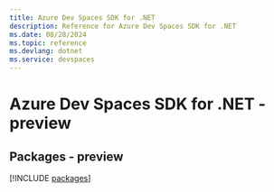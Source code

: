 ```yaml
---
title: Azure Dev Spaces SDK for .NET
description: Reference for Azure Dev Spaces SDK for .NET
ms.date: 08/28/2024
ms.topic: reference
ms.devlang: dotnet
ms.service: devspaces
---
```

# Azure Dev Spaces SDK for .NET - preview
## Packages - preview
[!INCLUDE [packages](dev-spaces-index.md)]